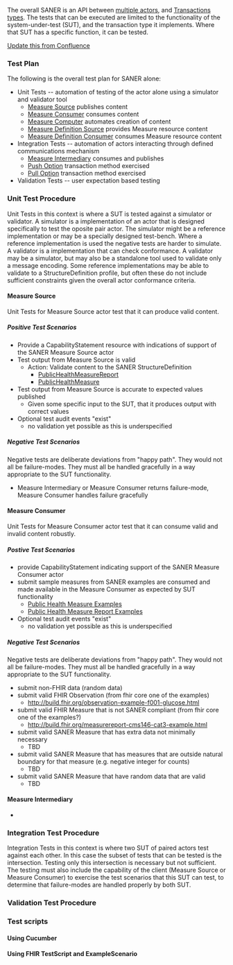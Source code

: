 <!-- test_plan.md {% comment %}
*****************************************************************************************
*                            WARNING: DO NOT EDIT THIS FILE                             *
*                                                                                       *
* This file is generated by SUSHI. Any edits you make to this file will be overwritten. *
*                                                                                       *
* To change the contents of this file, edit the original source file at:                *
* ig-data\input\pagecontent\test_plan.md                                                *
*****************************************************************************************
{% endcomment %} -->
The overall SANER is an API between [multiple actors](actors.html#actor-options), and
[Transactions types](transactions.html). The tests that can be executed are limited to the functionality
of the system-under-test (SUT), and the transaction type it implements. Where that SUT has a specific
function, it can be tested.

[Update this from Confluence](#todo)

### Test Plan

The following is the overall test plan for SANER alone:
* Unit Tests -- automation of testing of the actor alone using a simulator and validator tool
  * [Measure Source](actors.html#measure-source) publishes content
  * [Measure Consumer](actors.html#measure-consumer) consumes content
  * [Measure Computer](actors.html#measure-computer) automates creation of content
  * [Measure Definition Source](actors.html#measure-definition-source) provides Measure resource content
  * [Measure Definition Consumer](actors.html#measure-definition-consumer) consumes Measure resource content
* Integration Tests -- automation of actors interacting through defined communications mechanism
  * [Measure Intermediary](actors.html#measure-intermediary) consumes and publishes
  * [Push Option](actors.html#push-option) transaction method exercised
  * [Pull Option](actors.html#pull-option) transaction method exercised
* Validation Tests -- user expectation based testing

### Unit Test Procedure

Unit Tests in this context is where a SUT is tested against a simulator or validator.  A simulator is a
implementation of an actor that is designed specifically to test the oposite pair actor. The simulator
might be a reference implementation or may be a specially designed test-bench. Where a reference
implementation is used the negative tests are harder to simulate. A validator is a implementation
that can check conformance. A validator may be a simulator, but may also be a standalone tool used
to validate only a message encoding. Some reference implementations may be able to validate to a
StructureDefinition profile, but often these do not include sufficient constraints given the
overall actor conformance criteria.

#### Measure Source

Unit Tests for Measure Source actor test that it can produce valid content.

##### Positive Test Scenarios
* Provide a CapabilityStatement resource with indications of support of the SANER Measure Source actor
* Test output from Measure Source is valid
  * Action: Validate content to the SANER StructureDefinition
    * [PublicHealthMeasureReport](StructureDefinition-PublicHealthMeasure.html)
	* [PublicHealthMeasure](StructureDefinition-PublicHealthMeasureReport.html)
* Test output from Measure Source is accurate to expected values published
  * Given some specific input to the SUT, that it produces output with correct values
* Optional test audit events "exist"
  * no validation yet possible as this is underspecified

##### Negative Test Scenarios
Negative tests are deliberate deviations from "happy path". They would not all be failure-modes. They must
all be handled gracefully in a way appropriate to the SUT functionality.
* Measure Intermediary or Measure Consumer returns failure-mode, Measure Consumer handles failure gracefully

#### Measure Consumer
Unit Tests for Measure Consumer actor test that it can consume valid and invalid content robustly.

##### Postive Test Scenarios
* provide CapabilityStatement indicating support of the SANER Measure Consumer actor
* submit sample measures from SANER examples are consumed and made available in the Measure Consumer as expected by SUT functionality
  * [Public Health Measure Examples](StructureDefinition-PublicHealthMeasure-examples.html)
  * [Public Health Measure Report Examples](StructureDefinition-PublicHealthMeasureReport.html)
* Optional test audit events "exist"
  * no validation yet possible as this is underspecified

##### Negative Test Scenarios
Negative tests are deliberate deviations from "happy path". They would not all be failure-modes. They must all be
handled gracefully in a way appropriate to the SUT functionality.
* submit non-FHIR data (random data)
* submit valid FHIR Observation (from fhir core one of the examples)
  * http://build.fhir.org/observation-example-f001-glucose.html
* submit valid FHIR Measure that is not SANER compliant (from fhir core one of the examples?)
  * http://build.fhir.org/measurereport-cms146-cat3-example.html
* submit valid SANER Measure that has extra data not minimally necessary
  * TBD
* submit valid SANER Measure that has measures that are outside natural boundary for that measure (e.g. negative integer for counts)
  * TBD
* submit valid SANER Measure that have random data that are valid
  * TBD

#### Measure Intermediary
*

### Integration Test Procedure

Integration Tests in this context is where two SUT of paired actors test against each other. In this case the subset of
tests that can be tested is the intersection. Testing only this intersection is necessary but not sufficient. The testing
must also include the capability of the client (Measure Source or Measure Consumer) to exercise the test scenarios that
this SUT can test, to determine that failure-modes are handled properly by both SUT.

### Validation Test Procedure


### Test scripts

#### Using Cucumber

#### Using FHIR TestScript and ExampleScenario



